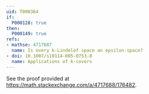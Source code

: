 ```yaml
---
uid: T000364
if:
  P000128: true
then:
  P000149: true
refs:
- mathse: 4717687
  name: Is every k-Lindelof space an epsilon-space?
- doi: 10.1007/s10114-005-0753-8
  name: Applications of k-covers
---
```


See the proof provided at https://math.stackexchange.com/a/4717688/176482.